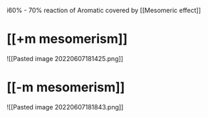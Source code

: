 i60% - 70% reaction of Aromatic covered by [[Mesomeric effect]]

# [[+m mesomerism]]

![[Pasted image 20220607181425.png]]

# [[-m mesomerism]]
![[Pasted image 20220607181843.png]]
